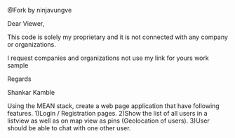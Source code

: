 @Fork by ninjavungve

Dear Viewer,

This code is solely my proprietary and it is not connected with any company or organizations.

I request companies and organizations not use my link for yours work sample

Regards

Shankar Kamble

Using the MEAN stack, create a web page application that have following features.
1)Login / Registration pages.
2)Show the list of all users in a listview as well as on map view as pins (Geolocation of users).
3)User should be able to chat with one other user. 

